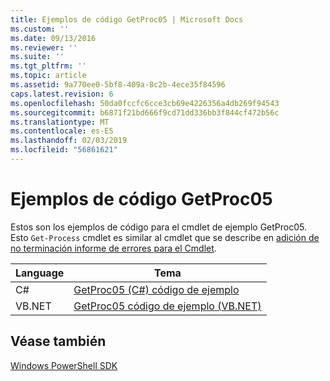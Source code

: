 ```yaml
---
title: Ejemplos de código GetProc05 | Microsoft Docs
ms.custom: ''
ms.date: 09/13/2016
ms.reviewer: ''
ms.suite: ''
ms.tgt_pltfrm: ''
ms.topic: article
ms.assetid: 9a770ee0-5bf8-409a-8c2b-4ece35f84596
caps.latest.revision: 6
ms.openlocfilehash: 50da0fccfc6cce3cb69e4226356a4db269f94543
ms.sourcegitcommit: b6871f21bd666f9cd71dd336bb3f844cf472b56c
ms.translationtype: MT
ms.contentlocale: es-ES
ms.lasthandoff: 02/03/2019
ms.locfileid: "56861621"
---
```

# <a name="getproc05-code-samples"></a>Ejemplos de código GetProc05

Estos son los ejemplos de código para el cmdlet de ejemplo GetProc05. Esto `Get-Process` cmdlet es similar al cmdlet que se describe en [adición de no terminación informe de errores para el Cmdlet](../cmdlet/adding-non-terminating-error-reporting-to-your-cmdlet.md).

|Language|Tema|
|--------------|-----------|
|C#|[GetProc05 (C#) código de ejemplo](./getproc05-csharp-sample-code.md)|
|VB.NET|[GetProc05 código de ejemplo (VB.NET)](./getproc05-vb-net-sample-code.md)|

## <a name="see-also"></a>Véase también

[Windows PowerShell SDK](../windows-powershell-reference.md)